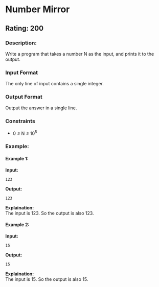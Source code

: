 # Number Mirror
## Rating: 200
### Description:
Write a program that takes a number N as the input, and prints it to the output.

### Input Format
The only line of input contains a single integer.

### Output Format
Output the answer in a single line.

### Constraints
- 0 ≤ N ≤ 10<sup>5</sup>
### Example:
#### Example 1:
**Input:**
```
123
```
**Output:**
```
123
```
**Explaination:**  
The input is 123. So the output is also 123.

#### Example 2:
**Input:**
```
15
```
**Output:**
```
15
```
**Explaination:**  
The input is 15. So the output is also 15.
